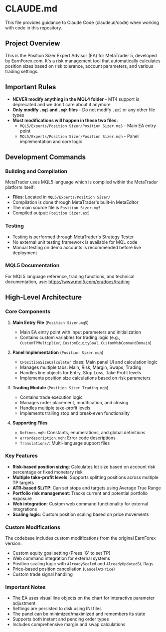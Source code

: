 # CLAUDE.md

This file provides guidance to Claude Code (claude.ai/code) when working with code in this repository.

## Project Overview

This is the Position Sizer Expert Advisor (EA) for MetaTrader 5, developed by EarnForex.com. It's a risk management tool that automatically calculates position sizes based on risk tolerance, account parameters, and various trading settings.

## Important Rules

- **NEVER modify anything in the MQL4 folder** - MT4 support is deprecated and we don't care about it anymore
- **Only modify `.mq5` and `.mqh` files** - Do not modify `.ex5` or any other file types
- **Most modifications will happen in these two files:**
  - `MQL5/Experts/Position Sizer/Position Sizer.mq5` - Main EA entry point
  - `MQL5/Experts/Position Sizer/Position Sizer.mqh` - Panel implementation and core logic

## Development Commands

### Building and Compilation

MetaTrader uses MQL5 language which is compiled within the MetaTrader platform itself:

- **Files**: Located in `MQL5/Experts/Position Sizer/`
- Compilation is done through MetaTrader's built-in MetaEditor
- The main source file is `Position Sizer.mq5`
- Compiled output: `Position Sizer.ex5`

### Testing

- Testing is performed through MetaTrader's Strategy Tester
- No external unit testing framework is available for MQL code
- Manual testing on demo accounts is recommended before live deployment

### MQL5 Documentation

For MQL5 language reference, trading functions, and technical documentation, use: https://www.mql5.com/en/docs/trading

## High-Level Architecture

### Core Components

1. **Main Entry File** (`Position Sizer.mq5`)
   - Main EA entry point with input parameters and initialization
   - Contains custom variables for trading logic (e.g., `CustomTPMultiplier`, `CustomEquityGoal`, `CustomWebCommandDomain`)

2. **Panel Implementation** (`Position Sizer.mqh`)
   - `CPositionSizeCalculator` class: Main panel UI and calculation logic
   - Manages multiple tabs: Main, Risk, Margin, Swaps, Trading
   - Handles line objects for Entry, Stop Loss, Take Profit levels
   - Implements position size calculations based on risk parameters

3. **Trading Module** (`Position Sizer Trading.mqh`)
   - Contains trade execution logic
   - Manages order placement, modification, and closing
   - Handles multiple take-profit levels
   - Implements trailing stop and break-even functionality

4. **Supporting Files**
   - `Defines.mqh`: Constants, enumerations, and global definitions
   - `errordescription.mqh`: Error code descriptions
   - `Translations/`: Multi-language support files

### Key Features

- **Risk-based position sizing**: Calculates lot size based on account risk percentage or fixed monetary risk
- **Multiple take-profit levels**: Supports splitting positions across multiple TP targets
- **ATR-based SL/TP**: Can set stops and targets using Average True Range
- **Portfolio risk management**: Tracks current and potential portfolio exposure
- **Web integration**: Custom web command functionality for external integrations
- **Scaling logic**: Custom position scaling based on price movements

### Custom Modifications

The codebase includes custom modifications from the original EarnForex version:
- Custom equity goal setting (Press 'G' to set TP)
- Web command integration for external systems
- Position scaling logic with `AlreadyScaled` and `AlreadyUpdatedSL` flags
- Price-based position cancellation (`CancelAtPrice`)
- Custom trade signal handling

### Important Notes

- The EA uses visual line objects on the chart for interactive parameter adjustment
- Settings are persisted to disk using INI files
- The panel can be minimized/maximized and remembers its state
- Supports both instant and pending order types
- Includes comprehensive margin and swap calculations